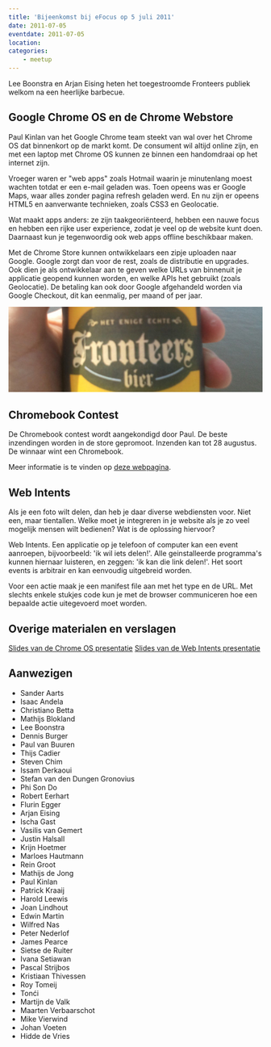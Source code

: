 ```yaml
---
title: 'Bijeenkomst bij eFocus op 5 juli 2011'
date: 2011-07-05
eventdate: 2011-07-05
location:
categories:
    - meetup
---
```


Lee Boonstra en Arjan Eising heten het toegestroomde Fronteers publiek welkom na een heerlijke barbecue.

## Google Chrome OS en de Chrome Webstore

Paul Kinlan van het Google Chrome team steekt van wal over het Chrome OS dat binnenkort op de markt komt. De consument wil altijd online zijn, en met een laptop met Chrome OS kunnen ze binnen een handomdraai op het internet zijn.

Vroeger waren er "web apps" zoals Hotmail waarin je minutenlang moest wachten totdat er een e-mail geladen was. Toen opeens was er Google Maps, waar alles zonder pagina refresh geladen werd. En nu zijn er opeens HTML5 en aanverwante technieken, zoals CSS3 en Geolocatie.

Wat maakt apps anders: ze zijn taakgeoriënteerd, hebben een nauwe focus en hebben een rijke user experience, zodat je veel op de website kunt doen. Daarnaast kun je tegenwoordig ook web apps offline beschikbaar maken.

Met de Chrome Store kunnen ontwikkelaars een zipje uploaden naar Google. Google zorgt dan voor de rest, zoals de distributie en upgrades. Ook dien je als ontwikkelaar aan te geven welke URLs van binnenuit je applicatie geopend kunnen worden, en welke APIs het gebruikt (zoals Geolocatie). De betaling kan ook door Google afgehandeld worden via Google Checkout, dit kan eenmalig, per maand of per jaar.

![](/_img/2011/07/fronteers-bier.jpg)

## Chromebook Contest

De Chromebook contest wordt aangekondigd door Paul. De beste inzendingen worden in de store gepromoot. Inzenden kan tot 28 augustus. De winnaar wint een Chromebook.

Meer informatie is te vinden op [deze webpagina](https://sites.google.com/site/cwsnlcomp/).

## Web Intents

Als je een foto wilt delen, dan heb je daar diverse webdiensten voor. Niet een, maar tientallen. Welke moet je integreren in je website als je zo veel mogelijk mensen wilt bedienen? Wat is de oplossing hiervoor?

Web Intents. Een applicatie op je telefoon of computer kan een event aanroepen, bijvoorbeeld: 'ik wil iets delen!'. Alle geinstalleerde programma's kunnen hiernaar luisteren, en zeggen: 'ik kan die link delen!'. Het soort events is arbitrair en kan eenvoudig uitgebreid worden.

Voor een actie maak je een manifest file aan met het type en de URL. Met slechts enkele stukjes code kun je met de browser communiceren hoe een bepaalde actie uitegevoerd moet worden.

## Overige materialen en verslagen

[Slides van de Chrome OS presentatie](https://fronteers-cws.appspot.com/WebStore/index.html)
[Slides van de Web Intents presentatie](https://fronteers-cws.appspot.com/WebIntents/index.html)

## Aanwezigen

-   Sander Aarts
-   Isaac Andela
-   Christiano Betta
-   Mathijs Blokland
-   Lee Boonstra
-   Dennis Burger
-   Paul van Buuren
-   Thijs Cadier
-   Steven Chim
-   Issam Derkaoui
-   Stefan van den Dungen Gronovius
-   Phi Son Do
-   Robert Eerhart
-   Flurin Egger
-   Arjan Eising
-   Ischa Gast
-   Vasilis van Gemert
-   Justin Halsall
-   Krijn Hoetmer
-   Marloes Hautmann
-   Rein Groot
-   Mathijs de Jong
-   Paul Kinlan
-   Patrick Kraaij
-   Harold Leewis
-   Joan Lindhout
-   Edwin Martin
-   Wilfred Nas
-   Peter Nederlof
-   James Pearce
-   Sietse de Ruiter
-   Ivana Setiawan
-   Pascal Strijbos
-   Kristiaan Thivessen
-   Roy Tomeij
-   Tonći
-   Martijn de Valk
-   Maarten Verbaarschot
-   Mike Vierwind
-   Johan Voeten
-   Hidde de Vries
